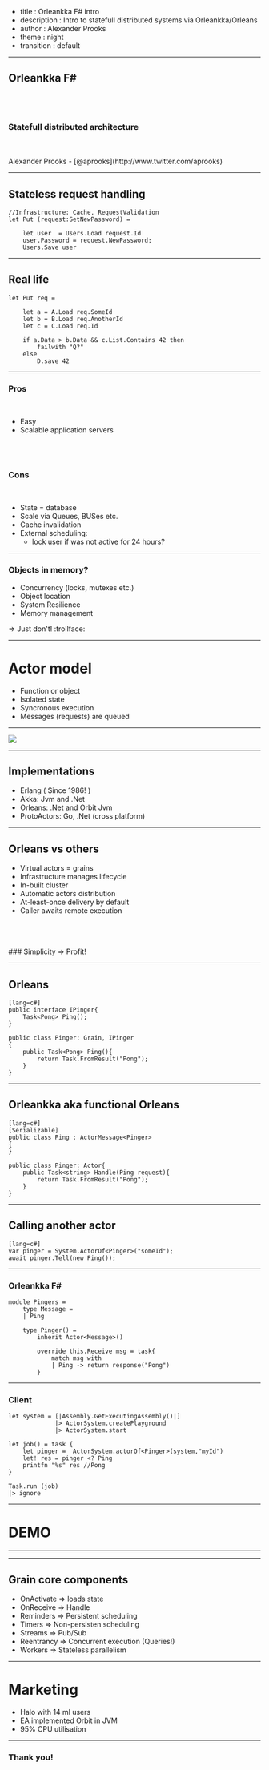 - title : Orleankka F# intro
- description : Intro to statefull distributed systems via Orleankka/Orleans
- author : Alexander Prooks
- theme : night
- transition : default

***

## Orleankka F#

<br />
<br />

### Statefull distributed architecture

<br />
<br />
Alexander Prooks - [@aprooks](http://www.twitter.com/aprooks)

***

## Stateless request handling

    //Infrastructure: Cache, RequestValidation
    let Put (request:SetNewPassword) =
        
        let user  = Users.Load request.Id
        user.Password = request.NewPassword;
        Users.Save user

---

## Real life

    let Put req = 

        let a = A.Load req.SomeId
        let b = B.Load req.AnotherId
        let c = C.Load req.Id

        if a.Data > b.Data && c.List.Contains 42 then
            failwith "Q?"
        else
            D.save 42

---

### Pros

<br/>

* Easy
* Scalable application servers

<br/>
<br/>

### Cons
<br/>

* State = database
* Scale via Queues, BUSes etc.
* Cache invalidation
* External scheduling:
    * lock user if was not active for 24 hours?

---

### Objects in memory?

* Concurrency (locks, mutexes etc.)
* Object location
* System Resilience
* Memory management

=> Just don't! :trollface:

***

# Actor model

* Function or object
* Isolated state
* Syncronous execution
* Messages (requests) are queued

---

<img src="images/actors.svg" style="background: transparent; border-style: none;"  />

---

## Implementations

* Erlang ( Since 1986! )
* Akka: Jvm and .Net
* Orleans: .Net and Orbit Jvm
* ProtoActors: Go, .Net (cross platform)

---

## Orleans vs others

* Virtual actors = grains
* Infrastructure manages lifecycle
* In-built cluster 
* Automatic actors distribution
* At-least-once delivery by default
* Caller awaits remote execution
<br />
<br />
<br />
### Simplicity => Profit!

---

## Orleans

    [lang=c#]
    public interface IPinger{
        Task<Pong> Ping();
    }

    public class Pinger: Grain, IPinger
    {
        public Task<Pong> Ping(){
            return Task.FromResult("Pong");
        }
    }

---

## Orleankka aka functional Orleans

    [lang=c#]
    [Serializable]
    public class Ping : ActorMessage<Pinger>
    {        
    }

    public class Pinger: Actor{
        public Task<string> Handle(Ping request){
            return Task.FromResult("Pong");
        }
    }

---

## Calling another actor

    [lang=c#]
    var pinger = System.ActorOf<Pinger>("someId");
    await pinger.Tell(new Ping());

***

### Orleankka F#

    module Pingers =
        type Message = 
        | Ping
        
        type Pinger() = 
            inherit Actor<Message>()

            override this.Receive msg = task{
                match msg with
                | Ping -> return response("Pong")
            }
---

### Client

    let system = [|Assembly.GetExecutingAssembly()|]
                 |> ActorSystem.createPlayground
                 |> ActorSystem.start   

    let job() = task {
        let pinger =  ActorSystem.actorOf<Pinger>(system,"myId")
        let! res = pinger <? Ping
        printfn "%s" res //Pong
    } 

    Task.run (job)
    |> ignore

***

# DEMO

***

---

## Grain core components

* OnActivate => loads state
* OnReceive  => Handle
* Reminders  => Persistent scheduling
* Timers     => Non-persisten scheduling
* Streams    => Pub/Sub
* Reentrancy => Concurrent execution (Queries!)
* Workers    => Stateless parallelism 

***

# Marketing

* Halo with 14 ml users
* EA implemented Orbit in JVM
* 95% CPU utilisation

***

### Thank you!